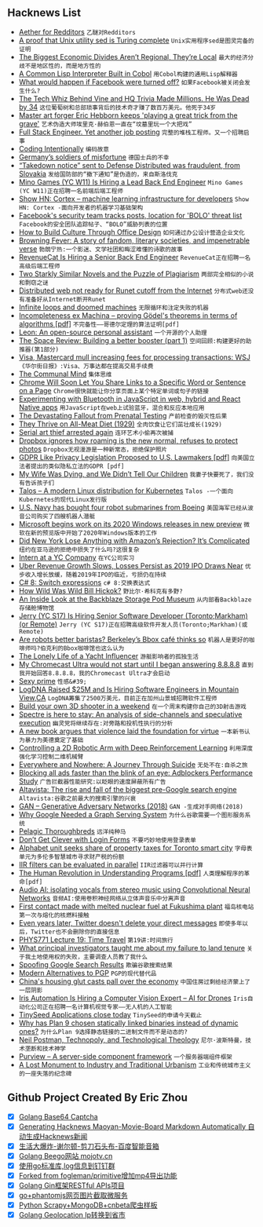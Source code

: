 ## Hacknews List


- [Aether for Redditors](https://blog.getaether.net/post/182801048137/aether-for-redditors)  `乙醚对Redditors`
- [A proof that Unix utility sed is Turing complete](https://catonmat.net/proof-that-sed-is-turing-complete)  `Unix实用程序sed是图灵完备的证明`
- [The Biggest Economic Divides Aren’t Regional, They’re Local](https://www.nytimes.com/2019/02/12/upshot/the-biggest-economic-divides-arent-regional-theyre-local-just-ask-parents.html)  `最大的经济分歧不是地区性的，而是地方性的`
- [A Common Lisp Interpreter Built in Cobol](https://github.com/lauryndbrown/Cisp)  `用Cobol构建的通用Lisp解释器`
- [What would happen if Facebook were turned off?](https://www.economist.com/finance-and-economics/2019/02/14/what-would-happen-if-facebook-were-turned-off)  `如果Facebook被关闭会发生什么?`
- [The Tech Whiz Behind Vine and HQ Trivia Made Millions. He Was Dead by 34](https://www.wsj.com/articles/the-tech-whiz-behind-vine-and-hq-trivia-made-millions-in-his-20s-he-was-dead-by-34-11550283078)  `这位葡萄树和总部琐事背后的技术奇才赚了数百万美元。他死于34岁`
- [Master art forger Eric Hebborn keeps &#39;playing a great trick from the grave&#39;](https://www.cbc.ca/radio/day6/episode-428-bissonnette-s-sentence-art-forgery-k-pop-at-the-grammys-leolist-human-trafficking-and-more-1.5009885/how-master-art-forger-eric-hebborn-keeps-playing-a-great-trick-from-the-grave-1.5009931)  `艺术伪造大师埃里克·赫伯恩一直在“坟墓里玩一个大把戏”`
- [Full Stack Engineer. Yet another job posting](item?id=19175908)  `完整的堆栈工程师。又一个招聘启事`
- [Coding Intentionally](https://exercism.io/blog/coding-intentionally-in-bash-grains)  `编码故意`
- [Germany’s soldiers of misfortune](https://www.politico.eu/article/germany-biggest-enemy-threadbare-army-bundeswehr/)  `德国士兵的不幸`
- [“Takedown notice” sent to Defense Distributed was fraudulent, from Slovakia](https://arstechnica.com/tech-policy/2019/02/nj-ag-takedown-notice-that-led-to-new-gun-file-lawsuit-came-from-slovakia-not-us/)  `发给国防部的“撤下通知”是伪造的，来自斯洛伐克`
- [Mino Games (YC W11) Is Hiring a Lead Back End Engineer](https://mino-games.workable.com/j/4B58AD66BE)  `Mino Games (YC W11)正在招聘一名前端后端工程师`
- [Show HN: Cortex – machine learning infrastructure for developers](https://github.com/cortexlabs/cortex)  `Show HN: Cortex -面向开发者的机器学习基础架构`
- [Facebook&#39;s security team tracks posts, location for &#39;BOLO&#39; threat list](https://www.cnbc.com/2019/02/14/facebooks-security-team-tracks-posts-location-for-bolo-threat-list.html)  `Facebook的安全团队追踪帖子、“BOLO”威胁列表的位置`
- [How to Build Culture Through Office Design](https://www.bureauwork.com/blogs/office-management/how-to-build-culture-through-office-design)  `如何通过办公设计营造企业文化`
- [Browning Fever: A story of fandom, literary societies, and impenetrable verse](https://www.laphamsquarterly.org/roundtable/browning-fever)  `勃朗宁热:一个影迷、文学社团和晦涩难懂的诗歌的故事`
- [RevenueCat Is Hiring a Senior Back End Engineer](https://www.revenuecat.com/jobs/senior-backend-engineer)  `RevenueCat正在招聘一名高级后端工程师`
- [Two Starkly Similar Novels and the Puzzle of Plagiarism](https://www.nytimes.com/2019/02/14/books/dan-mallory-plagiarism.html)  `两部完全相似的小说和剽窃之谜`
- [Distributed web not ready for Runet cutoff from the Internet](https://www.ctrl.blog/entry/dweb-readiness-runet)  `分布式web还没有准备好从Internet断开Runet`
- [Infinite loops and doomed machines](http://rachelbythebay.com/w/2019/02/13/loopy/)  `无限循环和注定失败的机器`
- [Incompleteness ex Machina – proving Gödel&#39;s theorems in terms of algorithms [pdf]](https://www.scottaaronson.com/incompleteness.pdf)  `不完备性——哥德尔定理的算法证明[pdf]`
- [Leon: An open-source personal assistant](https://github.com/leon-ai/leon)  `一个开源的个人助理`
- [The Space Review: Building a better booster (part 1)](http://www.thespacereview.com/article/3658/1)  `空间回顾:构建更好的助推器(第1部分)`
- [Visa, Mastercard mull increasing fees for processing transactions: WSJ](https://www.reuters.com/article/us-paymentprocessors-fees/visa-mastercard-mull-increasing-fees-for-processing-transactions-wsj-idUSKCN1Q41ME)  `《华尔街日报》:Visa、万事达都在提高交易手续费`
- [The Communal Mind](https://www.lrb.co.uk/v41/n04/patricia-lockwood/the-communal-mind)  `集体思维`
- [Chrome Will Soon Let You Share Links to a Specific Word or Sentence on a Page](https://www.chromestory.com/2019/02/chrome-scroll-to-text/)  `Chrome很快就能让你分享页面上某个特定单词或句子的链接`
- [Experimenting with Bluetooth in JavaScript in web, hybrid and React Native apps](https://www.voorhoede.nl/en/blog/bluetooth-anywhere/)  `用JavaScript在web上试验蓝牙，混合和反应本地应用`
- [The Devastating Fallout from Prenatal Testing](http://churchlife.nd.edu/2019/02/15/the-devastating-fallout-from-prenatal-testing/)  `产前检查的毁灭性后果`
- [They Thrive on All-Meat Diet (1929)](http://archive.macleans.ca/article/1929/9/1/they-thrive-on-all-meat-diet)  `全肉饮食让它们茁壮成长(1929)`
- [Serial art thief arrested again](https://www.theartnewspaper.com/news/serial-art-thief-stephane-breitwieser-arrested-again)  `连环艺术小偷再次被捕`
- [Dropbox ignores how roaming is the new normal, refuses to protect photos](https://www.dropboxforum.com/t5/Dropbox/Enable-or-disable-the-camera-uploads-feature-in-roaming/idc-p/329040)  `Dropbox无视漫游是一种新常态，拒绝保护照片`
- [GDPR Like Privacy Legislation Proposed to U.S. Lawmakers [pdf]](https://www.gao.gov/assets/700/696437.pdf)  `向美国立法者提出的类似隐私立法的GDPR [pdf]`
- [My Wife Was Dying, and We Didn’t Tell Our Children](https://www.theatlantic.com/family/archive/2019/02/my-wife-and-i-didnt-tell-our-children-about-her-cancer/582709/)  `我妻子快要死了，我们没有告诉孩子们`
- [Talos – A modern Linux distribution for Kubernetes](https://github.com/autonomy/talos)  `Talos -一个面向Kubernetes的现代Linux发行版`
- [U.S. Navy has bought four robot submarines from Boeing](https://nationalinterest.org/blog/buzz/us-navy-just-bought-four-giant-robot-submarines-boeing-44642)  `美国海军已经从波音公司购买了四艘机器人潜艇`
- [Microsoft begins work on its 2020 Windows releases in new preview](https://arstechnica.com/gadgets/2019/02/latest-windows-preview-build-skips-all-the-way-to-a-2020-release/)  `微软在新的预览版中开始了2020年Windows版本的工作`
- [Did New York Lose Anything with Amazon’s Rejection? It’s Complicated](https://techcrunch.com/2019/02/14/did-new-york-lose-anything-with-amazons-rejection-its-complicated/)  `纽约在亚马逊的拒绝中损失了什么吗?这很复杂`
- [Intern at a YC Company](https://blog.ycombinator.com/intern-at-a-yc-company-2019/)  `在YC公司实习`
- [Uber Revenue Growth Slows, Losses Persist as 2019 IPO Draws Near](https://www.bloomberg.com/news/articles/2019-02-15/uber-results-show-revenue-growth-slows-amid-persistent-losses)  `优步收入增长放缓，随着2019年IPO的临近，亏损仍在持续`
- [C# 8: Switch expressions](https://alexatnet.com/cs8-switch-statement/)  `c# 8:交换表达式`
- [How Wild Was Wild Bill Hickok?](https://www.nytimes.com/2019/02/14/books/review/tom-clavin-wild-bill-biography-james-butler-hickok.html)  `野比尔·希科克有多野?`
- [An Inside Look at the Backblaze Storage Pod Museum](https://www.backblaze.com/blog/backblaze-storage-pod-museum/)  `从内部看Backblaze存储舱博物馆`
- [Jerry (YC S17) Is Hiring Senior Software Developer (Toronto;Markham) (or Remote)](https://www.workable.com/j/089F60DE31)  `Jerry (YC S17)正在招聘高级软件开发人员(Toronto;Markham)(或Remote)`
- [Are robots better baristas? Berkeley’s Bbox café thinks so](https://www.berkeleyside.com/2019/02/15/are-robots-better-baristas-berkeleys-bbox-cafe-thinks-so)  `机器人是更好的咖啡师吗?伯克利的Bbox咖啡馆也这么认为`
- [The Lonely Life of a Yacht Influencer](https://melmagazine.com/en-us/story/the-lonely-life-of-a-yacht-influencer)  `游艇影响者的孤独生活`
- [My Chromecast Ultra would not start until I began answering 8.8.8.8](https://mailarchive.ietf.org/arch/msg/dnsop/WCVv57IizUSjNb2RQNP84fBclI0)  `直到我开始回答8.8.8.8，我的Chromecast Ultra才会启动`
- [Sexy prime](https://en.wikipedia.org/wiki/Sexy_prime)  `性感&#39;`
- [LogDNA Raised $25M and Is Hiring Software Engineers in Mountain View,CA](https://angel.co/logdna/jobs/504561-software-engineer)  `LogDNA筹集了2500万美元，目前正在加州山景城招聘软件工程师`
- [Build your own 3D shooter in a weekend](https://github.com/ssloy/tinyraycaster)  `在一个周末构建你自己的3D射击游戏`
- [Spectre is here to stay: An analysis of side-channels and speculative execution](https://arxiv.org/abs/1902.05178)  `幽灵党将继续存在:对旁路和投机性执行的分析`
- [A new book argues that violence laid the foundation for virtue](https://www.newyorker.com/books/under-review/did-capital-punishment-create-morality)  `一本新书认为暴力为美德奠定了基础`
- [Controlling a 2D Robotic Arm with Deep Reinforcement Learning](https://blog.floydhub.com/robotic-arm-control-deep-reinforcement-learning/)  `利用深度强化学习控制二维机械臂`
- [Everywhere and Nowhere: A Journey Through Suicide](https://www.newyorker.com/magazine/2019/02/18/everywhere-and-nowhere-a-journey-through-suicide)  `无处不在:自杀之旅`
- [Blocking all ads faster than the blink of an eye: Adblockers Performance Study](https://whotracks.me/blog/adblockers_performance_study.html)  `广告拦截器性能研究:以眨眼的速度屏蔽所有广告`
- [Altavista: The rise and fall of the biggest pre-Google search engine](https://digital.com/about/altavista/)  `Altavista:谷歌之前最大的搜索引擎的兴衰`
- [GAN – Generative Adversary Networks (2018)](https://medium.com/@jonathan_hui/gan-whats-generative-adversarial-networks-and-its-application-f39ed278ef09)  `GAN -生成对手网络(2018)`
- [Why Google Needed a Graph Serving System](https://blog.dgraph.io/post/why-google-needed-graph-serving-system/)  `为什么谷歌需要一个图形服务系统`
- [Pelagic Thoroughbreds](https://www.newcriterion.com/issues/2019/2/pelagic-thoroughbreds)  `远洋纯种马`
- [Don’t Get Clever with Login Forms](http://bradfrost.com/blog/post/dont-get-clever-with-login-forms/)  `不要巧妙地使用登录表单`
- [Alphabet unit seeks share of property taxes for Toronto smart city](https://www.reuters.com/article/us-alphabet-canada/alphabet-unit-seeks-share-of-property-taxes-for-toronto-smart-city-idUSKCN1Q423Z)  `字母表单元为多伦多智慧城市寻求财产税的份额`
- [IIR filters can be evaluated in parallel](https://raphlinus.github.io/audio/2019/02/14/parallel-iir.html)  `IIR过滤器可以并行计算`
- [The Human Revolution in Understanding Programs [pdf]](http://drakon-editor.sourceforge.net/DRAKON.pdf)  `人类理解程序的革命[pdf]`
- [Audio AI: isolating vocals from stereo music using Convolutional Neural Networks](https://towardsdatascience.com/audio-ai-isolating-vocals-from-stereo-music-using-convolutional-neural-networks-210532383785)  `音频AI:使用卷积神经网络从立体声音乐中分离声音`
- [First contact made with melted nuclear fuel at Fukushima plant](http://www.asahi.com/ajw/articles/AJ201902140041.html)  `福岛核电站第一次与熔化的核燃料接触`
- [Even years later, Twitter doesn&#39;t delete your direct messages](https://techcrunch.com/2019/02/15/twitter-direct-messages/)  `即使多年以后，Twitter也不会删除你的直接信息`
- [PHYS771 Lecture 19: Time Travel](https://www.scottaaronson.com/democritus/lec19.html)  `第19讲:时间旅行`
- [What principal investigators taught me about my failure to land tenure](https://www.nature.com/articles/d41586-019-00560-9)  `关于我土地使用权的失败，主要调查人员教了我什么`
- [Spoofing Google Search Results](https://wietzebeukema.nl/blog/spoofing-google-search-results)  `欺骗谷歌搜索结果`
- [Modern Alternatives to PGP](https://blog.gtank.cc/modern-alternatives-to-pgp/)  `PGP的现代替代品`
- [China&#39;s housing glut casts pall over the economy](https://asia.nikkei.com/Spotlight/Cover-Story/China-s-housing-glut-casts-pall-over-the-economy)  `中国住房过剩给经济蒙上了一层阴影`
- [Iris Automation Is Hiring a Computer Vision Expert – AI for Drones](http://www.irisonboard.com/careers/)  `Iris自动化公司正在招聘一名计算机视觉专家——无人机的人工智能`
- [TinySeed Applications close today](https://tinyseed.com/apply)  `TinySeed的申请今天截止`
- [Why has Plan 9 chosen statically linked binaries instead of dynamic ones?](https://9p.io/wiki/plan9/why_static/index.html)  `为什么Plan 9选择静态链接的二进制文件而不是动态的?`
- [Neil Postman, Technopoly, and Technological Theology](https://thefrailestthing.com/2011/07/25/neil-postman-technopoly-and-technological-theology/)  `尼尔·波斯特曼，技术垄断和技术神学`
- [Purview – A server-side component framework](https://github.com/karthikv/purview)  `一个服务器端组件框架`
- [A Lost Monument to Industry and Traditional Urbanism](https://www.theamericanconservative.com/urbs/a-lost-monument-to-industry-and-traditional-urbanism/)  `工业和传统城市主义的一座失落的纪念碑`

## Github Project Created By Eric Zhou

- [x] [Golang Base64 Captcha](https://github.com/mojocn/base64Captcha)
- [x] [Generating Hacknews Maoyan-Movie-Board Markdown Automatically 自动生成Hacknews新闻](https://github.com/dejavuzhou/md-genie)
- [x] [生活大爆炸-谢尔顿-剪刀石头布-百度智能音箱](https://github.com/mojocn/dueros-bang-game)
- [x] [Golang Beego网站 mojotv.cn](https://github.com/mojocn/www.mojotv.cn)
- [x] [使用go标准库,log信息到钉钉群](https://github.com/mojocn/dooger)
- [x] [Forked from fogleman/primitive增加mp4导出功能](https://github.com/mojocn/primitive)
- [x] [Golang Gin框架RESTful APIs项目](https://github.com/JJJJJJJerk/ezier-golang-web-api-framework)
- [x] [go+phantomjs网页图片截取微服务](https://github.com/mojocn/screen_shot)
- [x] [Python Scrapy+MongoDB+cnbeta爬虫样板](https://github.com/mojocn/scrapy_mongodb_boilerplate_cnbeta)
- [x] [Golang Geolocation Ip转换到省市](https://github.com/mojocn/ip2location)
